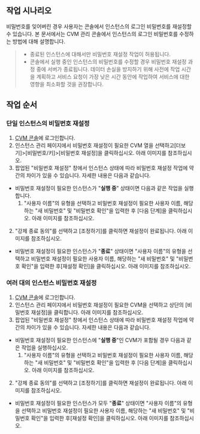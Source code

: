## 작업 시나리오

비밀번호를 잊어버린 경우 사용자는 콘솔에서 인스턴스의 로그인 비밀번호를 재설정할 수 있습니다. 본 문서에서는 CVM 관리 콘솔에서 인스턴스의 로그인 비밀번호를 수정하는 방법에 대해 설명합니다.
> 
> - 종료된 인스턴스에 대해서만 비밀번호 재설정 작업이 허용됩니다.
> - 콘솔에서 실행 중인 인스턴스의 비밀번호를 수정할 경우 비밀번호 재설정 과정 중에 서버가 종료됩니다. 데이터 손실을 방지하기 위해 사전에 작업 시간을 계획하고 서비스 요청이 가장 낮은 시간 동안에 작업하여 서비스에 대한 영향을 최소화할 것을 권장합니다.

## 작업 순서

### 단일 인스턴스의 비밀번호 재설정

1. [CVM 콘솔](https://console.cloud.tencent.com/cvm/index)에 로그인합니다.
2. 인스턴스 관리 페이지에서 비밀번호 재설정이 필요한 CVM 열을 선택하고[더보기]>[비밀번호/키]>[비밀번호 재설정]을 클릭하십시오. 아래 이미지를 참조하십시오.
3. 팝업된 "비밀번호 재설정" 창에서 인스턴스 상태에 따라 비밀번호 재설정 작업에 약간의 차이가 있을 수 있습니다. 자세한 내용은 다음과 같습니다.
 - 비밀번호 재설정이 필요한 인스턴스가 "**실행 중**" 상태이면 다음과 같은 작업을 실행합니다.
    1. "사용자 이름"의 유형을 선택하고 비밀번호 재설정이 필요한 사용자 이름, 해당하는 "새 비밀번호" 및 "비밀번호 확인"을 입력한 후 [다음 단계]을 클릭하십시오. 아래 이미지를 참조하십시오.
2. "강제 종료 동의"를 선택하고 [조정하기]를 클릭하면 재설정이 완료됩니다. 아래 이미지를 참조하십시오.
 - 비밀번호 재설정이 필요한 인스턴스가 "**종료**" 상태이면 "사용자 이름"의 유형을 선택하고 비밀번호 재설정이 필요한 사용자 이름, 해당하는 "새 비밀번호" 및 "비밀번호 확인"을 입력한 후[재설정 확인]을 클릭하십시오. 아래 이미지를 참조하십시오.

### 여러 대의 인스턴스 비밀번호 재설정

1. [CVM 콘솔](https://console.cloud.tencent.com/cvm/index)에 로그인합니다.
2. 인스턴스 관리 페이지에서 비밀번호 재설정이 필요한 CVM을 선택하고 상단의 [비밀번호 재설정]을 클릭합니다. 아래 이미지를 참조하십시오.
3. 팝업된 "비밀번호 재설정" 창에서 인스턴스 상태에 따라 비밀번호 재설정 작업에 약간의 차이가 있을 수 있습니다. 자세한 내용은 다음과 같습니다.
 - 비밀번호 재설정이 필요한 인스턴스에 "**실행 중**"인 CVM가 포함될 경우 다음과 같은 작업을 실행하십시오.
    1. "사용자 이름"의 유형을 선택하고 비밀번호 재설정이 필요한 사용자 이름, 해당하는 "새 비밀번호" 및 "비밀번호 확인"을 입력한 후 [다음 단계]을 클릭하십시오. 아래 이미지를 참조하십시오.
2. "강제 종료 동의"를 선택하고 [조정하기]를 클릭하면 재설정이 완료됩니다. 아래 이미지를 참조하십시오.
 - 비밀번호 재설정이 필요한 인스턴스가 모두 "**종료**" 상태이면 "사용자 이름"의 유형을 선택하고 비밀번호 재설정이 필요한 사용자 이름, 해당하는 "새 비밀번호" 및 "비밀번호 확인"을 입력한 후[재설정 확인]을 클릭하십시오. 아래 이미지를 참조하십시오.



